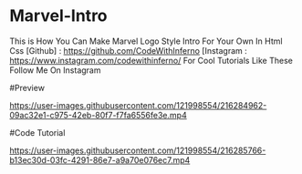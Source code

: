 # Marvel-Intro


This is How You Can Make Marvel Logo Style Intro For Your Own In Html Css 
[Github] : https://github.com/CodeWithInferno 
[Instagram : https://www.instagram.com/codewithinferno/
For Cool Tutorials Like These Follow Me On Instagram 

#Preview  

https://user-images.githubusercontent.com/121998554/216284962-09ac32e1-c975-42eb-80f7-f7fa6556fe3e.mp4

#Code Tutorial


https://user-images.githubusercontent.com/121998554/216285766-b13ec30d-03fc-4291-86e7-a9a70e076ec7.mp4

